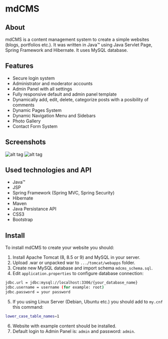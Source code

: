 # mdCMS

## About

mdCMS is a content management system to create a simple websites (blogs, portfolios etc.). It was written in Java™ using Java Servlet Page, Spring Framework and Hibernate. It uses MySQL database.

## Features

- Secure login system
- Administrator and moderator accounts
- Admin Panel with all settings
- Fully responsive default and admin panel template
- Dynamically add, edit, delete, categorize posts with a posibility of comments
- Dynamic Pages System
- Dynamic Navigation Menu and Sidebars
- Photo Gallery
- Contact Form System

## Screenshots

![alt tag](http://dultzdev.com/images/mdcms_screenshot1.png)
![alt tag](http://dultzdev.com/images/mdcms_screenshot2.png)

## Used technologies and API

- Java™
- JSP
- Spring Framework (Spring MVC, Spring Security)
- Hibernate
- Maven
- Java Persistance API
- CSS3
- Bootstrap

## Install

To install mdCMS to create your website you should: 
1. Install Apache Tomcat (8, 8.5 or 9) and MySQL in your server.
2. Upload .war or unpacked war to `.../tomcat/webapps` folder.
3. Create new MySQL database and import schema `mdcms_schema.sql`.
4. Edit `application.properties` to configure database connection:
```sh
jdbc.url = jdbc:mysql://localhost:3306/{your_database_name}
jdbc.username = username (for example: root)
jdbc.password = your password
```
5. If you using Linux Server (Debian, Ubuntu etc.) you should add to `my.cnf` this command:
```sh
lower_case_table_names=1
```
6. Website with example content should be installed.
7. Default login to Admin Panel is: `admin` and password: `admin`.
